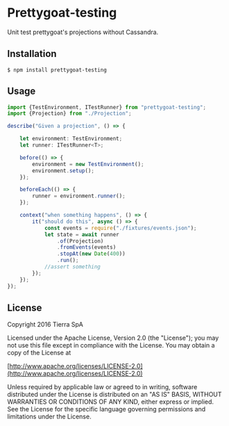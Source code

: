 # Prettygoat-testing

Unit test prettygoat's projections without Cassandra.

## Installation

`
$ npm install prettygoat-testing
`

## Usage

```typescript
import {TestEnvironment, ITestRunner} from "prettygoat-testing";
import {Projection} from "./Projection";

describe("Given a projection", () => {

    let environment: TestEnvironment;
    let runner: ITestRunner<T>;

    before(() => {
        environment = new TestEnvironment();
        environment.setup();
    });

    beforeEach(() => {
        runner = environment.runner();
    });

    context("when something happens", () => {
        it("should do this", async () => {
            const events = require("./fixtures/events.json");
            let state = await runner
                .of(Projection)
                .fromEvents(events)
                .stopAt(new Date(400))
                .run();
            //assert something
        });
    });
});
```

## License

Copyright 2016 Tierra SpA

Licensed under the Apache License, Version 2.0 (the "License");
you may not use this file except in compliance with the License.
You may obtain a copy of the License at

[http://www.apache.org/licenses/LICENSE-2.0](http://www.apache.org/licenses/LICENSE-2.0)

Unless required by applicable law or agreed to in writing, software
distributed under the License is distributed on an "AS IS" BASIS,
WITHOUT WARRANTIES OR CONDITIONS OF ANY KIND, either express or implied.
See the License for the specific language governing permissions and
limitations under the License.
